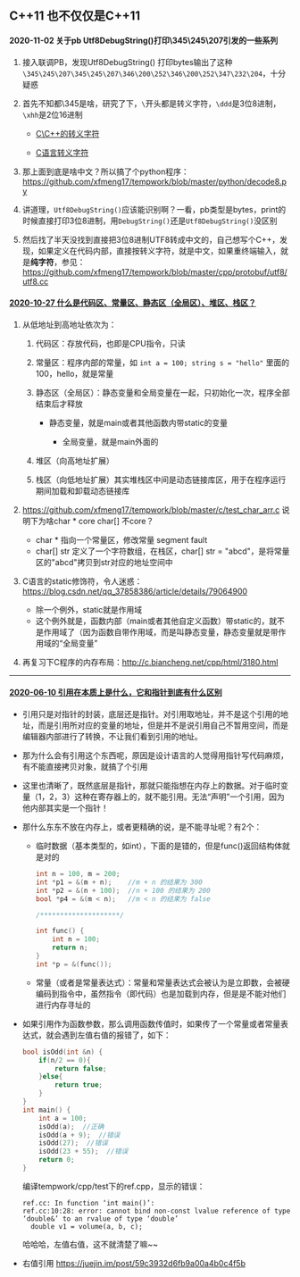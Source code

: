 ## C++11 也不仅仅是C++11

#### 2020-11-02 关于pb Utf8DebugString()打印\345\245\207引发的一些系列

1. 接入联调PB，发现Utf8DebugString() 打印bytes输出了这种 `\345\245\207\345\245\207\346\200\252\346\200\252\347\232\204`，十分疑惑

2. 首先不知都\345是啥，研究了下，`\`开头都是转义字符，`\ddd`是3位8进制，`\xhh`是2位16进制

   - [C\C++的转义字符](https://www.cnblogs.com/emanlee/archive/2010/05/14/1735274.html)

   - [C语言转义字符](http://c.biancheng.net/cpp/html/2890.html)

3. 那上面到底是啥中文？所以搞了个python程序：https://github.com/xfmeng17/tempwork/blob/master/python/decode8.py

4. 讲道理，`Utf8DebugString()`应该能识别啊？一看，pb类型是bytes，print的时候直接打印3位8进制，用`DebugString()`还是`Utf8DebugString()`没区别

5. 然后找了半天没找到直接把3位8进制UTF8转成中文的，自己想写个C++，发现，如果定义在代码内部，直接按转义字符，就是中文，如果重终端输入，就是**纯字符**，参见：https://github.com/xfmeng17/tempwork/blob/master/cpp/protobuf/utf8/utf8.cc



#### [2020-10-27 什么是代码区、常量区、静态区（全局区）、堆区、栈区？](https://blog.csdn.net/u014470361/article/details/79297601)

1. 从低地址到高地址依次为：
   1. 代码区：存放代码，也即是CPU指令，只读

   2. 常量区：程序内部的常量，如 `int a = 100; string s = "hello"` 里面的100，hello，就是常量 

   3. 静态区（全局区）：静态变量和全局变量在一起，只初始化一次，程序全部结束后才释放

      - 静态变量，就是main或者其他函数内带static的变量

      	- 全局变量，就是main外面的

   4. 堆区（向高地址扩展）

   5. 栈区（向低地址扩展）其实堆栈区中间是动态链接库区，用于在程序运行期间加载和卸载动态链接库

2. https://github.com/xfmeng17/tempwork/blob/master/c/test_char_arr.c 说明下为啥char * core char[] 不core？
   - char * 指向一个常量区，修改常量 segment fault
   - char[] str 定义了一个字符数组，在栈区，char[] str = "abcd"，是将常量区的"abcd"拷贝到str对应的地址空间中
   
3. C语言的static修饰符，令人迷惑：https://blog.csdn.net/qq_37858386/article/details/79064900

   	- 除一个例外，static就是作用域
   	- 这个例外就是，函数内部（main或者其他自定义函数）带static的，就不是作用域了（因为函数自带作用域，而是叫静态变量，静态变量就是带作用域的“全局变量”

4. 再复习下C程序的内存布局：http://c.biancheng.net/cpp/html/3180.html

------

#### [2020-06-10 引用在本质上是什么，它和指针到底有什么区别](http://c.biancheng.net/cpp/biancheng/view/3261.html)

- 引用只是对指针的封装，底层还是指针。对引用取地址，并不是这个引用的地址，而是引用所对应的变量的地址，但是并不是说引用自己不暂用空间，而是编辑器内部进行了转换，不让我们看到引用的地址。

- 那为什么会有引用这个东西呢，原因是设计语言的人觉得用指针写代码麻烦，有不能直接拷贝对象，就搞了个引用

- 这里也清晰了，既然底层是指针，那就只能指想在内存上的数据。对于临时变量（1，2，3）这种在寄存器上的，就不能引用。无法“声明”一个引用，因为他内部其实是一个指针！

- 那什么东东不放在内存上，或者更精确的说，是不能寻址呢？有2个：

  - 临时数据（基本类型的，如int），下面的是错的，但是func()返回结构体就是对的

    ```c++
    int n = 100, m = 200;
    int *p1 = &(m + n);    //m + n 的结果为 300
    int *p2 = &(n + 100);  //n + 100 的结果为 200
    bool *p4 = &(m < n);   //m < n 的结果为 false
    
    /********************/
    
    int func() {
        int n = 100;
        return n;
    }
    int *p = &(func());
    ```

  - 常量（或者是常量表达式）：常量和常量表达式会被认为是立即数，会被硬编码到指令中，虽然指令（即代码）也是加载到内存，但是是不能对他们进行内存寻址的

- 如果引用作为函数参数，那么调用函数传值时，如果传了一个常量或者常量表达式，就会遇到左值右值的报错了，如下：

  ```c++
  bool isOdd(int &n) {
      if(n/2 == 0){
          return false;
      }else{
          return true;
      }
  }
  int main() {
      int a = 100;
      isOdd(a);  //正确
      isOdd(a + 9);  //错误
      isOdd(27);  //错误
      isOdd(23 + 55);  //错误
      return 0;
  }
  ```

  编译tempwork/cpp/test下的ref.cpp，显示的错误：

  ```shell
  ref.cc: In function ‘int main()’:
  ref.cc:10:28: error: cannot bind non-const lvalue reference of type ‘double&’ to an rvalue of type ‘double’
    double v1 = volume(a, b, c);
  ```

  哈哈哈，左值右值，这不就清楚了嘛~~

- 右值引用 https://juejin.im/post/59c3932d6fb9a00a4b0c4f5b